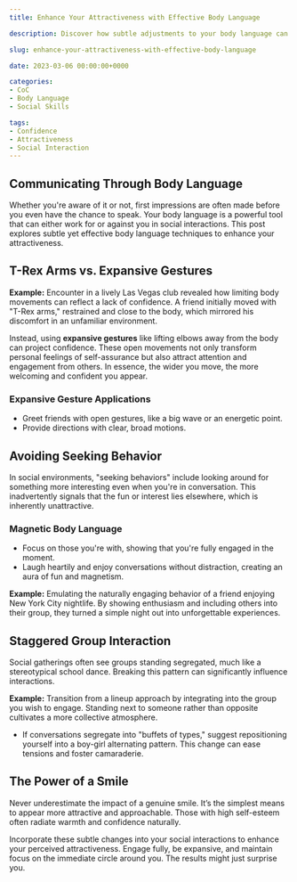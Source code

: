 ```yaml
---
title: Enhance Your Attractiveness with Effective Body Language

description: Discover how subtle adjustments to your body language can elevate your confidence and make you more attractive in social settings.

slug: enhance-your-attractiveness-with-effective-body-language

date: 2023-03-06 00:00:00+0000

categories:
- CoC
- Body Language
- Social Skills

tags:
- Confidence
- Attractiveness
- Social Interaction
---
```


## Communicating Through Body Language

Whether you're aware of it or not, first impressions are often made before you even have the chance to speak. Your body language is a powerful tool that can either work for or against you in social interactions. This post explores subtle yet effective body language techniques to enhance your attractiveness.

## T-Rex Arms vs. Expansive Gestures

**Example:** Encounter in a lively Las Vegas club revealed how limiting body movements can reflect a lack of confidence. A friend initially moved with "T-Rex arms," restrained and close to the body, which mirrored his discomfort in an unfamiliar environment.

Instead, using **expansive gestures** like lifting elbows away from the body can project confidence. These open movements not only transform personal feelings of self-assurance but also attract attention and engagement from others. In essence, the wider you move, the more welcoming and confident you appear.

### Expansive Gesture Applications

- Greet friends with open gestures, like a big wave or an energetic point.
- Provide directions with clear, broad motions.

## Avoiding Seeking Behavior

In social environments, "seeking behaviors" include looking around for something more interesting even when you're in conversation. This inadvertently signals that the fun or interest lies elsewhere, which is inherently unattractive.

### Magnetic Body Language

- Focus on those you're with, showing that you're fully engaged in the moment.
- Laugh heartily and enjoy conversations without distraction, creating an aura of fun and magnetism.

**Example:** Emulating the naturally engaging behavior of a friend enjoying New York City nightlife. By showing enthusiasm and including others into their group, they turned a simple night out into unforgettable experiences.

## Staggered Group Interaction

Social gatherings often see groups standing segregated, much like a stereotypical school dance. Breaking this pattern can significantly influence interactions.

**Example:** Transition from a lineup approach by integrating into the group you wish to engage. Standing next to someone rather than opposite cultivates a more collective atmosphere.

- If conversations segregate into "buffets of types," suggest repositioning yourself into a boy-girl alternating pattern. This change can ease tensions and foster camaraderie.

## The Power of a Smile

Never underestimate the impact of a genuine smile. It’s the simplest means to appear more attractive and approachable. Those with high self-esteem often radiate warmth and confidence naturally.

Incorporate these subtle changes into your social interactions to enhance your perceived attractiveness. Engage fully, be expansive, and maintain focus on the immediate circle around you. The results might just surprise you.
